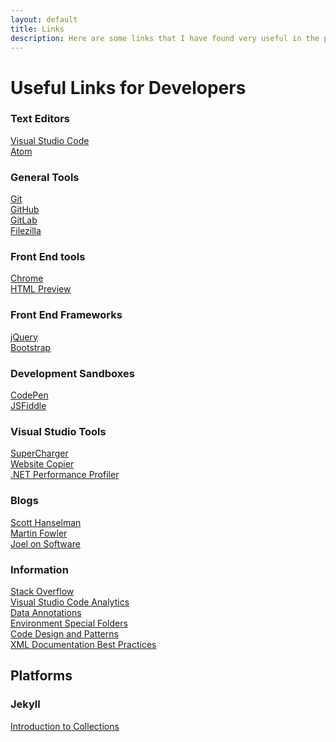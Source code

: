 ```yaml
---
layout: default
title: Links
description: Here are some links that I have found very useful in the past.
---
```


<h1>Useful Links for Developers</h1>

<h3>Text Editors</h3>
<a href="https://code.visualstudio.com/">Visual Studio Code</a><br/>
<a href="https://atom.io/">Atom</a><br/>

<h3>General Tools</h3>
<a href="https://git-scm.com/downloads">Git</a><br/>
<a href="https://github.com/">GitHub</a><br/>
<a href="https://about.gitlab.com/">GitLab</a><br/>
<a href="https://filezilla-project.org/">Filezilla</a><br/>

<h3>Front End tools</h3>
<a href="https://www.google.com/chrome/">Chrome</a><br/>
<a href="https://htmlpreview.github.io/">HTML Preview</a>

<h3>Front End Frameworks</h3>
<a href="https://jquery.com/download/">jQuery</a><br/>
<a href="https://getbootstrap.com/docs/4.1/getting-started/download/">Bootstrap</a><br/>

<h3>Development Sandboxes</h3>
<a href="https://codepen.io/">CodePen</a><br/>
<a href="https://jsfiddle.net/">JSFiddle</a><br/>

<h3>Visual Studio Tools</h3>
<a href="http://supercharger.tools/">SuperCharger</a><br/>
<a href="http://www.httrack.com/">Website Copier</a><br/>
<a href="http://www.getcodetrack.com/">.NET Performance Profiler</a><br/>

<h3>Blogs</h3>
<a href="https://www.hanselman.com/">Scott Hanselman</a><br/>
<a href="https://martinfowler.com/">Martin Fowler</a><br/>
<a href="https://www.joelonsoftware.com/">Joel on Software</a><br/>

<h3>Information</h3>
<a href="https://stackoverflow.com/">Stack Overflow</a><br/>
<a href="https://blogs.msdn.microsoft.com/zainnab/2011/05/25/code-metrics-class-coupling/">Visual Studio Code Analytics</a><br/>
<a href="https://msdn.microsoft.com/en-us/library/system.componentmodel.dataannotations(v=vs.110).aspx">Data Annotations</a><br/>
<a href="https://msdn.microsoft.com/en-us/library/system.environment.specialfolder(v=vs.110).aspx">Environment Special Folders</a><br/>
<a href="https://sourcemaking.com/">Code Design and Patterns</a><br/>
<a href="https://blog.rsuter.com/best-practices-for-writing-xml-documentation-phrases-in-c/">XML Documentation Best Practices</a><br/>

<h2>Platforms</h2>

<h3>Jekyll</h3>
<a href="https://learn.cloudcannon.com/jekyll/introduction-to-jekyll-collections/">Introduction to Collections</a><br/>
